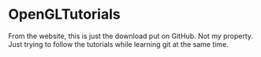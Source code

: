 # OpenGLTutorials
From the website, this is just the download put on GitHub. Not my property. Just trying to follow the tutorials while learning git at the same time.

